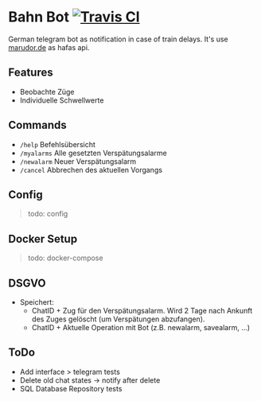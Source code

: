 # Bahn Bot [![Travis CI](https://api.travis-ci.org/PKuebler/bahn-bot.svg?branch=master&status=started)](https://travis-ci.org/github/PKuebler/bahn-bot)

German telegram bot as notification in case of train delays. It's use [marudor.de](https://marudor.de) as hafas api.

## Features

- Beobachte Züge
- Individuelle Schwellwerte

## Commands

- `/help` Befehlsübersicht
- `/myalarms` Alle gesetzten Verspätungsalarme
- `/newalarm` Neuer Verspätungsalarm
- `/cancel` Abbrechen des aktuellen Vorgangs

## Config

> todo: config

## Docker Setup

> todo: docker-compose

## DSGVO

- Speichert:
    - ChatID + Zug für den Verspätungsalarm. Wird 2 Tage nach Ankunft des Zuges gelöscht (um Verspätungen abzufangen).
    - ChatID + Aktuelle Operation mit Bot (z.B. newalarm, savealarm, ...)

## ToDo

- Add interface > telegram tests
- Delete old chat states -> notify after delete
- SQL Database Repository tests
